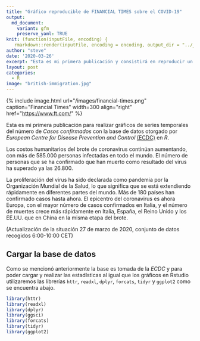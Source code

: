 ```yaml
---
title: "Gráfico reproducible de FINANCIAL TIMES sobre el COVID-19"
output:
  md_document:
    variant: gfm
    preserve_yaml: TRUE
knit: (function(inputFile, encoding) {
   rmarkdown::render(inputFile, encoding = encoding, output_dir = "../_posts") })
author: "steve"
date: '2020-03-26'
excerpt: "Esta es mi primera publicación y consistirá en reproducir un gráfico de FINANCIAL TIMES sobre la propagación del COVID-19."
layout: post
categories:
  - R
image: "british-immigration.jpg"
---
```


{% include image.html url="/images/financial-times.png" caption="Financial Times" width=300 align="right" href="https://www.ft.com/" %}

Esta es mi primera publicación para realizar gráficos de series temporales del número de *Casos confirmados* con la base de datos otorgado por *European Centre for Disease Prevention and Control* [(ECDC)](https://www.ecdc.europa.eu/en) en *R*.

Los costos humanitarios del brote de coronavirus continúan aumentando, con más de 585.000 personas infectadas en todo el mundo. El número de personas que se ha confirmado que han muerto como resultado del virus ha superado ya las 26.800. 

La proliferación del virus ha sido declarada como pandemia por la Organización Mundial de la Salud, lo que significa que se está extendiendo rápidamente en diferentes partes del mundo. Más de 180 países han confirmado casos hasta ahora. El epicentro del coronavirus es ahora Europa, con el mayor número de casos confirmados en Italia, y el número de muertes crece más rápidamente en Italia, España, el Reino Unido y los EE.UU. que en China en la misma etapa del brote.

(Actualización de la situación 27 de marzo de 2020, conjunto de datos recogidos 6:00-10:00 CET)

## Cargar la base de datos

Como se mencionó anteriormente la base es tomada de la *ECDC* y para poder cargar y realizar las estadísticas al igual que los gráficos en Rstudio utilizaremos las librerías `httr`, `readxl`, `dplyr`, `forcats`, `tidyr` y `ggplot2` como se encuentra abajo.

```r
library(httr)
library(readxl)
library(dplyr)
library(ggsci)
library(forcats)
library(tidyr)
library(ggplot2)
```
